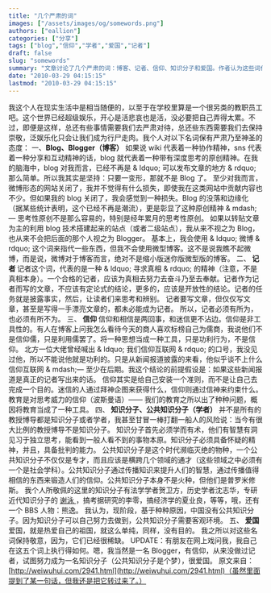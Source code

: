 ```yaml
---
title: "几个严肃的词"
images: ["/assets/images/og/somewords.png"]
authors: ["eallion"]
categories: ["分享"]
tags: ["blog","信仰","学者","爱国","记者"]
draft: false
slug: "somewords"
summary: "文章讨论了几个严肃的词：博客、记者、信仰、知识分子和爱国。作者认为这些词代表着深度思考、寻求真相、非工具性的信仰以及智慧传播等重要价值观。他强调保持对这些词的敬意，因为它们在当今社会中变得稀缺。"
date: "2010-03-29 04:15:15"
lastmod: "2010-03-29 04:15:15"
---
```


我这个人在现实生活中是相当随便的，以至于在学校里算是一个很另类的教职员工吧。这个世界已经超级娱乐，开心是活悲哀也是活，没必要把自己弄得太累。不过，即便是这样，总还有些事情需要我们去严肃对待，总还些东西需要我们去保持崇敬，泛娱乐化只会让我们成为行尸走肉。我个人对以下名词保有严肃乃至神圣的态度：
一、<strong>Blog、Blogger（博客）</strong>
如果说 wiki 代表着一种协作精神，sns 代表着一种分享和互动精神的话，blog 就代表着一种带有深度思考的原创精神。在我的脑海中，blog 对我而言，已经不再是 & ldquo; 可以发布文章的地方 & rdquo; 那么简单。所以我其实是坚持：只要一变形，那就不是 Blog 了。
至少对我而言，微博形态的网站关闭了，我并不觉得有什么损失，即使我在这类网站中贡献内容也不少。但如果我的 blog 关闭了，我会感觉到一种损失。Blog 的没落和边缘化（据某些统计表明，这个已经不再是潮流），更是彰显了这种原创精神 & mdash;&mdash; 思考性原创不是那么容易的，特别是经年累月的思考性原创。
如果以转贴文章为主的利用 blog 技术搭建起来的站点（或者二级站点），我从来不视之为 Blog，也从来不会把后面的那个人视之为 Blogger。
基本上，我会使用 & ldquo; 微博 & rdquo; 这个词来指代一些东西，但我不会使用微型博客。这不是说我瞧不起微博，而是说，微博对于博客而言，绝对不是缩小版迷你版微型版的博客。
二、<strong > 记者 </strong>
记者这个词，代表的是一种 & ldquo; 寻求真相 & rdquo; 的精神（注意，不是真相本身）。一个合格的记者，应该为真相去努力去奋斗乃至去奉献。记者作为记者而写的文章，不应该有定论式的结论，更多的，应该是开放性的结论。记者的任务就是披露事实，然后，让读者们来思考和辨别。
记者要写文章，但仅仅写文章，甚至是写得一手漂亮文章的，都未必能成为记者。
所以，记者必须有所为，也必须有所不为。
三、<strong > 信仰 </strong>
信仰和相信是两回事，和迷信更不沾边。信仰是非工具性的。有人在博客上问我怎么看待今天的商人喜欢标榜自己为儒商，我说他们不是信仰儒，只是利用儒罢了。将一种思想当成一种工具，只是功利行为，不是信仰。
北方一位大佬曾经喊出 & ldquo; 我们信仰互联网 & rdquo; 的口号，我没见过他，所以不能说他就是功利的。只是从新闻报道披露的来看，他似乎谈不上什么信仰互联网 & mdash;&mdash; 至少在后期。我这个结论的前提假设是：如果这些新闻报道是真正的记者写出来的话。
信仰其实是给自己安装一个准则，而不是让自己去完成一个目的。迷信的人通过拜神企图来获得什么，信仰则通过信神来约束什么。
教育是对思考威力的信仰（波斯曼语）&mdash;&mdash; 我们的教育之所以出了种种问题，概因将教育当成了一种工具。
四、<strong > 知识分子、公共知识分子（学者）</strong>
并不是所有的教授博导都是知识分子或者学者，我甚至甘冒一棒打翻一船人的风险说：当今有很大比例的教授博导不是知识分子。
知识分子首先必须学而有术，他们有智慧有洞见习于独立思考，能看到一般人看不到的事物本原。知识分子必须具备怀疑的精神，并且，具备批判的能力。
公共知识分子是这个时代濒临灭绝的物种，一个公共知识分子不仅仅是专才，而且应该是横跨几个领域的通才（这些领域之中必须有一个是社会学科）。公共知识分子通过传播知识来提升人们的智慧，通过传播值得相信的东西来锻造人们的信仰。公共知识分子本身不是火种，但他们是普罗米修斯。
我个人所敬佩的这里的知识分子有法学学者贺卫方，历史学者沈志华，专研近代知识分子的 <a href="http://blog.sina.com.cn/xieyong2007" target="_blank"> 谢泳 </a>，搞考据研究的李零，搞经济学的夏业良，等等，哦，还有一个 BBS 人物：熊逸。
我认为，现阶段，基于种种原因，中国没有公共知识分子。因为知识分子可以自己努力去做到，公共知识分子需要客观环境。
五、<strong > 爱国 </strong>
爱国，就是热爱自己的祖国，就这么单纯，同样，没有目的。
我之所以对这些名词保持敬意，因为，它们已经很稀缺。
UPDATE：有朋友在网上戏问我，我自己在这五个词上执行得如何。嗯，我当然是一名 Blogger，有信仰，从来没做过记者，试图努力成为一名知识分子（公共知识分子是个梦），很爱国。
原文来自：[http://weiwuhui.com/2941.html](http://weiwuhui.com/2941.html)（虽然里面提到了某一句话，但我还是把它转过来了。）
